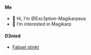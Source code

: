 #### Me
- 👋 Hi, I’m @Exc3ption-Magikarpeus
- 👀 I’m interested in Magikarp
#### D3nied
- [Fabsel stinkt](https://github.com/D3nied)
<!--
-->
